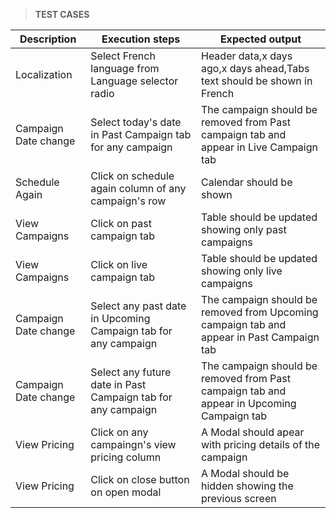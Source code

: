 > **TEST CASES**


|Description | Execution steps | Expected output|
|--- | --- | ---|
|Localization |Select French language from Language selector radio | Header data,x days ago,x days ahead,Tabs text should be shown in French|
|Campaign Date change | Select today's date in Past Campaign tab for any campaign | The campaign should be removed from Past campaign tab and appear in Live Campaign tab|
|Schedule Again | Click on schedule again column of any campaign's row  | Calendar should be shown |
|View Campaigns | Click on past campaign tab | Table should be updated showing only past campaigns | 
|View Campaigns | Click on live campaign tab | Table should be updated showing only live campaigns |
|Campaign Date change | Select any past date in Upcoming Campaign tab for any campaign | The campaign should be removed from Upcoming campaign tab and appear in Past Campaign tab| 
|Campaign Date change | Select any future date in Past Campaign tab for any campaign | The campaign should be removed from Past campaign tab and appear in Upcoming Campaign tab| 
|View Pricing | Click on any campaingn's view pricing column  | A Modal should apear with pricing details of the campaign|
|View Pricing | Click on close button on open modal  | A Modal should be hidden showing the previous screen |
